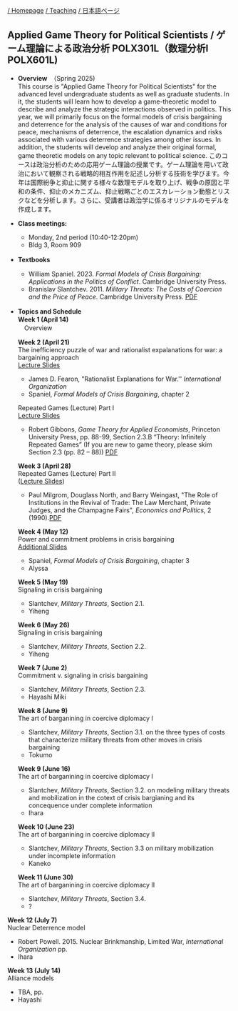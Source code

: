 
[/ Homepage](https://skurizaki.github.io/) [/ Teaching](./teaching.md) [/ 日本語ページ](https://skurizaki.github.io/jpn/)

## Applied Game Theory for Political Scientists / ゲーム理論による政治分析 POLX301L（数理分析I POLX601L)
- <b>Overview</b>　（Spring 2025)<br>
This course is "Applied Game Theory for Political Scientists" for the advanced level undergraduate students as well as graduate students.  In it, the students will learn how to develop a game-theoretic model to describe and analyze the strategic interactions observed in politics.  This year, we will primarily focus on the formal models of crisis bargaining and deterrence for the analysis of the causes of war and conditions for peace, mechanisms of deterrence, the escalation dynamics and risks associated with various deterrence strategies among other issues.  In addition, the students will develop and analyze their original formal, game theoretic models on any topic relevant to political science.
このコースは政治分析のための応用ゲーム理論の授業です。ゲーム理論を用いて政治において観察される戦略的相互作用を記述し分析する技術を学びます。今年は国際紛争と抑止に関する様々な数理モデルを取り上げ、戦争の原因と平和の条件、抑止のメカニズム、抑止戦略ごとのエスカレーション動態とリスクなどを分析します。さらに、受講者は政治学に係るオリジナルのモデルを作成します。

- <b>Class meetings:</b><br>
  - Monday, 2nd period (10:40-12:20pm)
  - Bldg 3, Room 909

- <b>Textbooks</b>　<br>
  - William Spaniel. 2023. <i>Formal Models of Crisis Bargaining: Applications in the Politics of Conflict</i>. Cambridge University Press.
  - Branislav Slantchev. 2011. <i>Military Threats: The Costs of Coercion and the Price of Peace</i>. Cambridge University Press. [PDF](https://www.dropbox.com/scl/fi/usr11e56lwjxxnwnp5vnz/slantchev-military-threats.pdf?rlkey=kw831asl9cm8pc46emeaoz9is&dl=0)

- <b>Topics and Schedule</b>　<br>
  <b>Week 1 (April 14)</b> <br>
  　Overview

  <b>Week 2  (April 21)</b> <br>
  The inefficiency puzzle of war and rationalist expalanations for war: a bargaining approach<br>
  [Lecture Slides](https://www.dropbox.com/scl/fi/ixjtu862p2u1hef1oyo6p/ir.u.05-puzzle-of-war.pdf?rlkey=th7k7lt90jd378pensws23k98&dl=0)
   - James D. Fearon, "Rationalist Explanations for War.'' <i>International Organization</i><br>
   - Spaniel, <i>Formal Models of Crisis Bargaining</i>, chapter 2<br>

   Repeated Games (Lecture) Part I <br>
  [Lecture Slides](https://www.dropbox.com/scl/fi/682x44fjiycclmvm6c3ky/gtu.l5slides.pdf?rlkey=5rizahtvgsolk8rd1a1jeb8co&dl=0)
   - Robert Gibbons, <i>Game Theory for Applied Economists</i>, Princeton University Press, pp. 88-99, Section 2.3.B “Theory: Infinitely Repeated Games” (If you are new to game theory, please skim Section 2.3 (pp. 82 – 88)) [PDF](https://www.dropbox.com/scl/fi/whrhb23i1ew8dofuah3za/Gibbons_GameTheoryfor-AppliedEconomists.pdf?rlkey=4q4kdg91g5am5d5b0enamloyz&dl=0)<br>

  <b>Week 3  (April 28)</b> <br>
  Repeated Games (Lecture) Part II <br> ([Lecture Slides](https://www.dropbox.com/scl/fi/ephqieoelbr8cy5i5e5f9/fmps9slides.pdf?rlkey=rf7rxdca282tmc7b33jq3yvby&dl=0))
  - Paul Milgrom, Douglass North, and Barry Weingast, "The Role of Institutions in the Revival of Trade: The Law Merchant, Private Judges, and the Champagne Fairs", <i>Economics and Politics</i>, 2 (1990).[PDF](https://www.dropbox.com/scl/fi/sjqiy4fml7wkup8e411k4/Milgrom-North-Weingast90.pdf?rlkey=8k7hkxcjauc5pptctvsn1lyue&dl=0)<br>

  <b>Week 4  (May 12)</b> <br>
  Power and commitment problems in crisis bargaining<br>
   [Additional Slides](https://www.dropbox.com/scl/fi/9bocjahjsauks22par6xi/fmps.25.w4-Commitment.pdf?rlkey=1qipbh02j4bpvbz3phxzgyptz&dl=0)
  - Spaniel, <i>Formal Models of Crisis Bargaining</i>, chapter 3<br>
  - Alyssa
 
  <b>Week 5  (May 19)</b> <br>
  Signaling in crisis bargaining <br>
  - Slantchev, <i>Military Threats</i>, Section 2.1.<br>
  - Yiheng

  <b>Week 6  (May 26)</b> <br>
  Signaling in crisis bargaining <br>
  - Slantchev, <i>Military Threats</i>, Section 2.2.<br>
  - Yiheng

  <b>Week 7  (June 2)</b> <br>
  Commitment v. signaling in crisis bargaining <br>
  - Slantchev, <i>Military Threats</i>, Section 2.3.<br>
  - Hayashi Miki

  <b>Week 8  (June 9)</b> <br>
  The art of barganining in coercive diplomacy I <br>
  - Slantchev, <i>Military Threats</i>, Section 3.1. on the three types of costs that characterize military threats from other moves in crisis bargaining <br>
  - Tokumo

  <b>Week 9  (June 16)</b> <br>
  The art of barganining in coercive diplomacy I <br>
  - Slantchev, <i>Military Threats</i>, Section 3.2. on modeling military threats and mobilization in the cotext of crisis bargianing and its concequence under complete information<br>  
  - Ihara

  <b>Week 10  (June 23)</b> <br>
  The art of barganining in coercive diplomacy II <br>
  - Slantchev, <i>Military Threats</i>, Section 3.3 on military mobilization under incomplete information<br>
  - Kaneko

  <b>Week 11  (June 30)</b> <br>
  The art of barganining in coercive diplomacy II <br>
  - Slantchev, <i>Military Threats</i>, Section 3.4.<br>
  - ?

 <b>Week 12  (July 7)</b> <br>
  Nuclear Deterrence model <br>
  - Robert Powell. 2015. Nuclear Brinkmanship, Limited War, <i>International Organization</i> pp.<br>
  - Ihara

 <b>Week 13  (July 14)</b> <br>
 Alliance models <br>
  - TBA, pp.<br>
  - Hayashi
